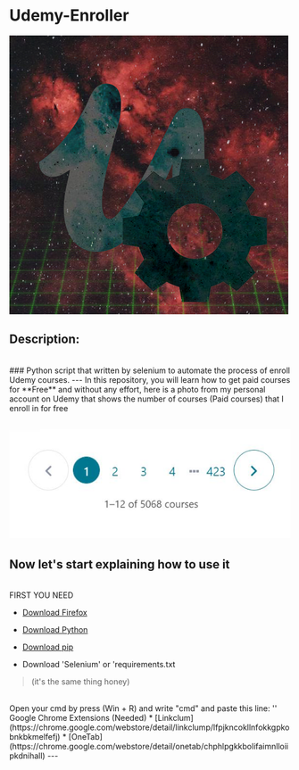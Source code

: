 # Udemy-Enroller
![](Images/gear_udemy.png)
<br />
## Description:
<br />
### Python script that written by selenium to automate the process of enroll Udemy courses.
---
In this repository, you will learn how to get paid courses for **Free** and without any effort, here is a photo from my personal account on Udemy that shows the number of courses (Paid courses) that I enroll in for free

![](Images/0-my-account-coursesNum.JPG)
---
## Now let's start explaining how to use it
<br />
FIRST YOU NEED

- [Download Firefox](https://www.mozilla.org/en-US/firefox/new/)

- [Download Python](https://www.python.org/downloads/)

- [Download pip](https://pypi.org/project/pip/)

- Download 'Selenium' or 'requirements.txt
> (it's the same thing honey)
<br />
Open your cmd by press (Win + R) and write "cmd" and paste this line:
'<pip install selenium>'
<br />
Google Chrome Extensions (Needed)
* [Linkclum](https://chrome.google.com/webstore/detail/linkclump/lfpjkncokllnfokkgpkobnkbkmelfefj)
* [OneTab](https://chrome.google.com/webstore/detail/onetab/chphlpgkkbolifaimnlloiipkdnihall)
---

